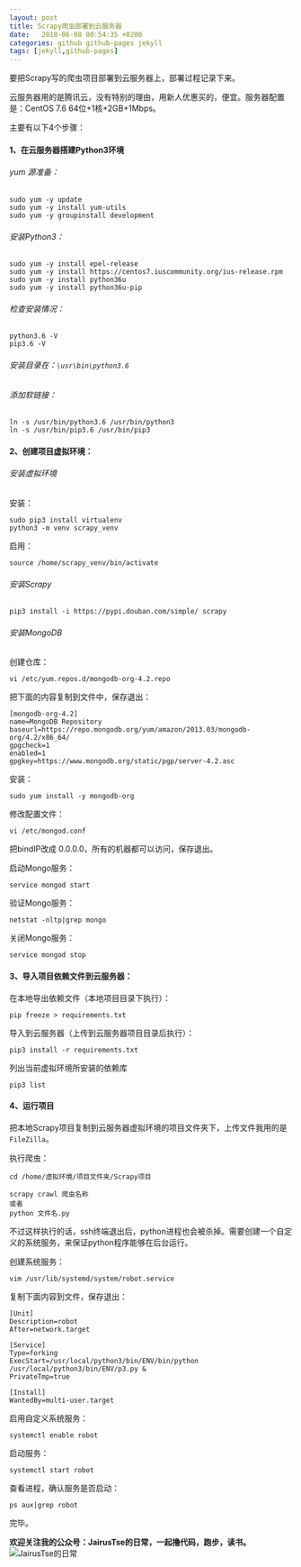 ```yaml
---
layout: post
title: Scrapy爬虫部署到云服务器
date:   2018-06-08 00:54:35 +0200
categories: github github-pages jekyll
tags: [jekyll,github-pages]
---
```


要把Scrapy写的爬虫项目部署到云服务器上，部署过程记录下来。

云服务器用的是腾讯云，没有特别的理由，用新人优惠买的，便宜。服务器配置是：CentOS 7.6 64位+1核+2GB+1Mbps。

主要有以下4个步骤：
#### 1、在云服务器搭建Python3环境
 
###### yum 源准备：
```
sudo yum -y update
sudo yum -y install yum-utils
sudo yum -y groupinstall development
```

###### 安装Python3：
```
sudo yum -y install epel-release
sudo yum -y install https://centos7.iuscommunity.org/ius-release.rpm
sudo yum -y install python36u
sudo yum -y install python36u-pip
```
###### 检查安装情况：
```
python3.6 -V
pip3.6 -V
```
###### 安装目录在：`\usr\bin\python3.6`

###### 添加软链接：
```
ln -s /usr/bin/python3.6 /usr/bin/python3
ln -s /usr/bin/pip3.6 /usr/bin/pip3
```

#### 2、创建项目虚拟环境：
###### 安装虚拟环境
安装：
```
sudo pip3 install virtualenv
python3 -m venv scrapy_venv
```
启用：
```
source /home/scrapy_venv/bin/activate
```

###### 安装Scrapy
```
pip3 install -i https://pypi.douban.com/simple/ scrapy
```

###### 安装MongoDB
创建仓库：
```
vi /etc/yum.repos.d/mongodb-org-4.2.repo
```
把下面的内容复制到文件中，保存退出：
```
[mongodb-org-4.2]
name=MongoDB Repository
baseurl=https://repo.mongodb.org/yum/amazon/2013.03/mongodb-org/4.2/x86_64/
gpgcheck=1
enabled=1
gpgkey=https://www.mongodb.org/static/pgp/server-4.2.asc
```
安装：
```
sudo yum install -y mongodb-org
```
修改配置文件：
```
vi /etc/mongod.conf
```
把bindIP改成 0.0.0.0，所有的机器都可以访问，保存退出。

启动Mongo服务：
```
service mongod start
```
验证Mongo服务：
```
netstat -nltp|grep mongo
```
关闭Mongo服务：
```
service mongod stop
```

#### 3、导入项目依赖文件到云服务器：
在本地导出依赖文件（本地项目目录下执行）：
```
pip freeze > requirements.txt
```
导入到云服务器（上传到云服务器项目目录后执行）：
```
pip3 install -r requirements.txt
```

列出当前虚拟环境所安装的依赖库
```
pip3 list
```

#### 4、运行项目
把本地Scrapy项目复制到云服务器虚拟环境的项目文件夹下，上传文件我用的是`FileZilla`。

执行爬虫：
```
cd /home/虚拟环境/项目文件夹/Scrapy项目

scrapy crawl 爬虫名称
或者
python 文件名.py
```
不过这样执行的话，ssh终端退出后，python进程也会被杀掉。需要创建一个自定义的系统服务，来保证python程序能够在后台运行。

创建系统服务：
```
vim /usr/lib/systemd/system/robot.service
```
复制下面内容到文件，保存退出：
```
[Unit]
Description=robot
After=network.target
 
[Service]
Type=forking
ExecStart=/usr/local/python3/bin/ENV/bin/python /usr/local/python3/bin/ENV/p3.py &
PrivateTmp=true
 
[Install]
WantedBy=multi-user.target
```
启用自定义系统服务：
```
systemctl enable robot
```
启动服务：
```
systemctl start robot
```
查看进程，确认服务是否启动：
```
ps aux|grep robot
```

完毕。

__欢迎关注我的公众号：JairusTse的日常，一起撸代码，跑步，读书。__
![JairusTse的日常](https://upload-images.jianshu.io/upload_images/5435595-7ef6e92eb2817e0f.jpg?imageMogr2/auto-orient/strip%7CimageView2/2/w/1240)


